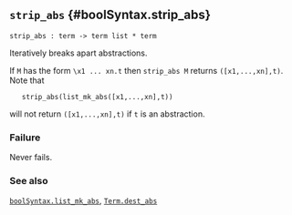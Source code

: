 ## `strip_abs` {#boolSyntax.strip_abs}


```
strip_abs : term -> term list * term
```



Iteratively breaks apart abstractions.


If `M` has the form `\x1 ... xn.t` then `strip_abs M` returns
`([x1,...,xn],t)`. Note that
    
       strip_abs(list_mk_abs([x1,...,xn],t))
    
will not return `([x1,...,xn],t)` if `t` is an abstraction.

### Failure

Never fails.

### See also

[`boolSyntax.list_mk_abs`](#boolSyntax.list_mk_abs), [`Term.dest_abs`](#Term.dest_abs)

